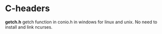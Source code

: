 # C-headers
 **getch.h**
 getch function in conio.h in windows for linux and unix. No need to install and link ncurses.
